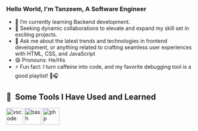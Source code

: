 ### Hello World, I'm Tanzeem, A Software Engineer
- 🌱 I’m currently learning Backend development.
- 👯 Seeking dynamic collaborations to elevate and expand my skill set in exciting projects.
- 💬 Ask me about the latest trends and technologies in frontend development, or anything related to crafting seamless user experiences with HTML, CSS, and JavaScript
- 😄 Pronouns: He/His
- ⚡ Fun fact:  I turn caffeine into code, and my favorite debugging tool is a good playlist! 🚀🎧


<h2> 🚀 &nbsp;Some Tools I Have Used and Learned</h2>
<p align="left">
<img src="https://cdn.jsdelivr.net/gh/devicons/devicon/icons/vscode/vscode-original.svg" alt="vscode" width="45" height="45"/>
<img src="https://cdn.jsdelivr.net/gh/devicons/devicon/icons/bash/bash-original.svg" alt="bash" width="45" height="45"/>
<img src="https://cdn.jsdelivr.net/gh/devicons/devicon/icons/php/php-original.svg" alt="php" width="45" height="45"/>
</p>
